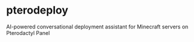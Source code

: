 # pterodeploy
AI-powered conversational deployment assistant for Minecraft servers on Pterodactyl Panel
